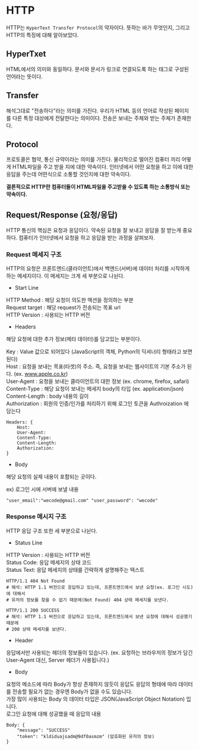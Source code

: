 # HTTP

HTTP는 `HyperText Transfer Protocol`의 약자이다. 뜻하는 바가 무엇인지, 그리고 HTTP의 특징에 대해 알아보았다.

## HyperTxet

HTML에서의 의미와 동일하다. 문서와 문서가 링크로 연결되도록 하는 태그로 구성된 언어라는 뜻이다.

## Transfer

해석그대로 "전송하다"라는 의미를 가진다. 우리가 HTML 등의 언어로 작성된 페이지를 다른 특정 대상에게 전달한다는 의미이다.
전송은 보내는 주체와 받는 주체가 존재한다.

## Protocol

프로토콜은 협약, 통신 규약이라는 의미를 가진다. 물리적으로 떨어진 컴퓨터 끼리 어떻게 HTML파일을 주고 받을 지에 대한 약속이다. 인터넷에서 어떤 요청을 하고 이에 대한 응답을 주는데 어떤식으로 소통할 것인지에 대한 약속이다.

**결론적으로 HTTP란 컴퓨터들이 HTML파일을 주고받을 수 있도록 하는 소통방식 또는 약속이다.**

## Request/Response (요청/응답)

HTTP 통신의 핵심은 요청과 응답이다. 약속된 요청을 잘 보내고 응답을 잘 받는게 중요하다.
컴퓨터가 인터넷에서 요청을 하고 응답을 받는 과정을 살펴보자.

### Request 메세지 구조

HTTP의 요청은 프론트엔드(클라이언트)에서 백엔드(서버)에 데이터 처리를 시작하게 하는 메세지이다. 이 메세지는 크게 세 부분으로 나뉜다.

* Start Line

HTTP Method : 해당 요청이 의도한 액션을 정의하는 부분  
Request target : 해당 request가 전송되는 목표 url  
HTTP Version : 사용되는 HTTP 버전

* Headers

해당 요청에 대한 추가 정보(메타 데이터)를 담고있는 부분이다.

Key : Value 값으로 되어있다 (JavaScript의 객체, Python의 딕셔너리 형태라고 보면 된다)  
Host : 요청을 보내는 목표(타겟)의 주소. 즉, 요청을 보내는 웹사이트의 기본 주소가 된다. (ex. www.apple.co.kr)  
User-Agent : 요청을 보내는 클라이언트의 대한 정보 (ex. chrome, firefox, safari)  
Content-Type : 해당 요청이 보내는 메세지 body의 타입 (ex. application/json)  
Content-Length : body 내용의 길이  
Authorization : 회원의 인증/인가를 처리하기 위해 로그인 토큰을 Authroization 에 담는다

```terminal
Headers: {
    Host:  
    User-Agent:
    Content-Type:
    Content-Length:
    Authorization:
}
```

* Body

해당 요청의 실제 내용이 포함되는 곳이다.

ex) 로그인 시에 서버에 보낼 내용

```terminal
"user_email":"wecode@gmail.com" "user_password": "wecode"
```

### Response 메시지 구조

HTTP 응답 구조 또한 세 부분으로 나뉜다.

* Status Line

HTTP Version : 사용되는 HTTP 버전  
Status Code: 응답 메세지의 상태 코드  
Status Text: 응답 메세지의 상태를 간략하게 설명해주는 텍스트

```terminal
HTTP/1.1 404 Not Found
# 해석: HTTP 1.1 버전으로 응답하고 있는데, 프론트엔드에서 보낸 요청(ex. 로그인 시도)에 대해서
# 유저의 정보를 찾을 수 없기 때문에(Not Found) 404 상태 메세지를 보낸다.

HTTP/1.1 200 SUCCESS
# 해석: HTTP 1.1 버전으로 응답하고 있는데, 프론트엔드에서 보낸 요청에 대해서 성공했기 때문에
# 200 상태 메세지를 보낸다.
```

* Header

응답에서만 사용되는 헤더의 정보들이 있습니다. (ex. 요청하는 브라우저의 정보가 담긴 User-Agent 대신, Server 헤더가 사용됩니다.)

* Body

요청의 메소드에 따라 Body가 항상 존재하지 않듯이 응답도 응답의 형태에 따라 데이터를 전송할 필요가 없는 경우엔 Body가 없을 수도 있습니다.</br>
가장 많이 사용되는 Body 의 데이터 타입은 JSON(JavaScript Object Notation) 입니다.</br>
로그인 요청에 대해 성공했을 때 응답의 내용

```terminal
Body: {
    "message": "SUCCESS"
    "token": "kldiduajsadm@9df0asmzm" (암호화된 유저의 정보)
}
```
